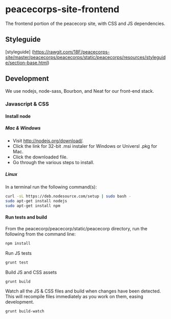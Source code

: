 peacecorps-site-frontend
========================

The frontend portion of the peacecorp site, with CSS and JS dependencies.

## Styleguide

[styleguide] (https://rawgit.com/18F/peacecorps-site/master/peacecorps/peacecorps/static/peacecorps/resources/styleguide/section-base.html)


## Development
We use nodejs, node-sass, Bourbon, and Neat for our front-end stack.

### Javascript & CSS
#### Install node

##### Mac & Windows
- Visit http://nodejs.org/download/.
- Click the link for 32-bit .msi instaler for Windows or Universl .pkg for Mac.
- Click the downloaded file.
- Go through the various steps to install.

##### Linux
In a terminal run the following command(s):

```bash
curl -sL https://deb.nodesource.com/setup | sudo bash -
sudo apt-get install nodejs
sudo apt-get install npm
```

#### Run tests and build
From the peacecorp/peacecorp/static/peacecorp directory, run the following from
the command line:

```bash
npm install
```

Run JS tests

```bash
grunt test
```

Build JS and CSS assets

```bash
grunt build
```

Watch all the JS & CSS files and build when changes have been detected. This will
recompile files immediately as you work on them, easing development.

```bash
grunt build-watch
```
